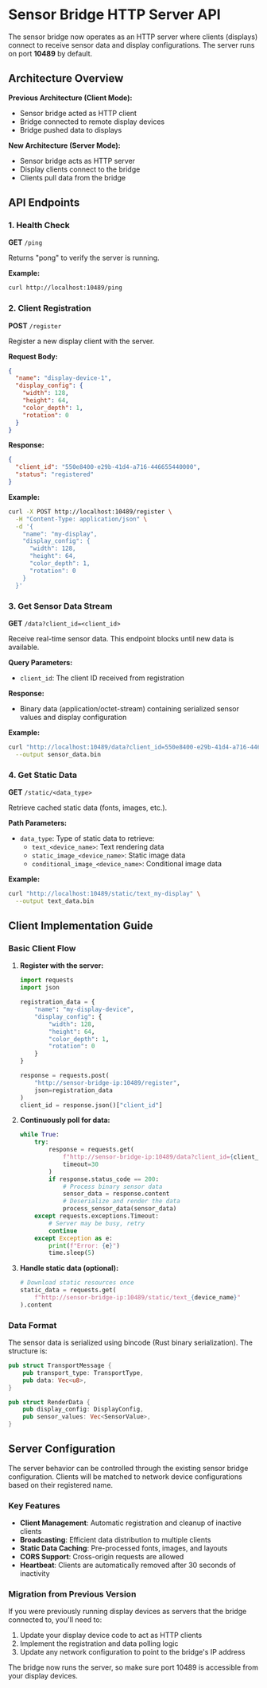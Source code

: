 # Sensor Bridge HTTP Server API

The sensor bridge now operates as an HTTP server where clients (displays) connect to receive sensor data and display configurations. The server runs on port **10489** by default.

## Architecture Overview

**Previous Architecture (Client Mode):**
- Sensor bridge acted as HTTP client
- Bridge connected to remote display devices
- Bridge pushed data to displays

**New Architecture (Server Mode):**
- Sensor bridge acts as HTTP server
- Display clients connect to the bridge
- Clients pull data from the bridge

## API Endpoints

### 1. Health Check
**GET** `/ping`

Returns "pong" to verify the server is running.

**Example:**
```bash
curl http://localhost:10489/ping
```

### 2. Client Registration
**POST** `/register`

Register a new display client with the server.

**Request Body:**
```json
{
  "name": "display-device-1",
  "display_config": {
    "width": 128,
    "height": 64,
    "color_depth": 1,
    "rotation": 0
  }
}
```

**Response:**
```json
{
  "client_id": "550e8400-e29b-41d4-a716-446655440000",
  "status": "registered"
}
```

**Example:**
```bash
curl -X POST http://localhost:10489/register \
  -H "Content-Type: application/json" \
  -d '{
    "name": "my-display",
    "display_config": {
      "width": 128,
      "height": 64,
      "color_depth": 1,
      "rotation": 0
    }
  }'
```

### 3. Get Sensor Data Stream
**GET** `/data?client_id=<client_id>`

Receive real-time sensor data. This endpoint blocks until new data is available.

**Query Parameters:**
- `client_id`: The client ID received from registration

**Response:**
- Binary data (application/octet-stream) containing serialized sensor values and display configuration

**Example:**
```bash
curl "http://localhost:10489/data?client_id=550e8400-e29b-41d4-a716-446655440000" \
  --output sensor_data.bin
```

### 4. Get Static Data
**GET** `/static/<data_type>`

Retrieve cached static data (fonts, images, etc.).

**Path Parameters:**
- `data_type`: Type of static data to retrieve:
  - `text_<device_name>`: Text rendering data
  - `static_image_<device_name>`: Static image data
  - `conditional_image_<device_name>`: Conditional image data

**Example:**
```bash
curl "http://localhost:10489/static/text_my-display" \
  --output text_data.bin
```

## Client Implementation Guide

### Basic Client Flow

1. **Register with the server:**
   ```python
   import requests
   import json
   
   registration_data = {
       "name": "my-display-device",
       "display_config": {
           "width": 128,
           "height": 64,
           "color_depth": 1,
           "rotation": 0
       }
   }
   
   response = requests.post(
       "http://sensor-bridge-ip:10489/register",
       json=registration_data
   )
   client_id = response.json()["client_id"]
   ```

2. **Continuously poll for data:**
   ```python
   while True:
       try:
           response = requests.get(
               f"http://sensor-bridge-ip:10489/data?client_id={client_id}",
               timeout=30
           )
           if response.status_code == 200:
               # Process binary sensor data
               sensor_data = response.content
               # Deserialize and render the data
               process_sensor_data(sensor_data)
       except requests.exceptions.Timeout:
           # Server may be busy, retry
           continue
       except Exception as e:
           print(f"Error: {e}")
           time.sleep(5)
   ```

3. **Handle static data (optional):**
   ```python
   # Download static resources once
   static_data = requests.get(
       f"http://sensor-bridge-ip:10489/static/text_{device_name}"
   ).content
   ```

### Data Format

The sensor data is serialized using bincode (Rust binary serialization). The structure is:

```rust
pub struct TransportMessage {
    pub transport_type: TransportType,
    pub data: Vec<u8>,
}

pub struct RenderData {
    pub display_config: DisplayConfig,
    pub sensor_values: Vec<SensorValue>,
}
```

## Server Configuration

The server behavior can be controlled through the existing sensor bridge configuration. Clients will be matched to network device configurations based on their registered name.

### Key Features

- **Client Management**: Automatic registration and cleanup of inactive clients
- **Broadcasting**: Efficient data distribution to multiple clients
- **Static Data Caching**: Pre-processed fonts, images, and layouts
- **CORS Support**: Cross-origin requests are allowed
- **Heartbeat**: Clients are automatically removed after 30 seconds of inactivity

### Migration from Previous Version

If you were previously running display devices as servers that the bridge connected to, you'll need to:

1. Update your display device code to act as HTTP clients
2. Implement the registration and data polling logic
3. Update any network configuration to point to the bridge's IP address

The bridge now runs the server, so make sure port 10489 is accessible from your display devices.
